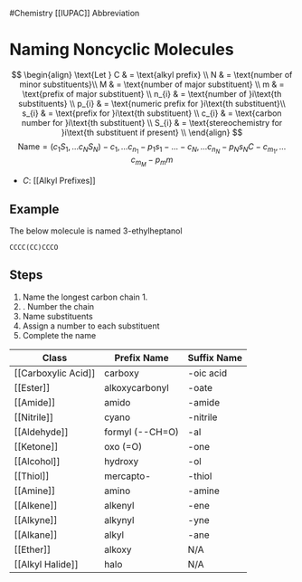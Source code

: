 #Chemistry 
[[IUPAC]] Abbreviation
# Naming Noncyclic Molecules
$$
\begin{align}
\text{Let }  C & = \text{alkyl prefix} \\
N & = \text{number of minor substituents}\\
M & = \text{number of major substituent} \\
m & = \text{prefix of major substituent} \\
n_{i} & = \text{number of }i\text{th substituents} \\
p_{i} & = \text{numeric prefix for }i\text{th substituent}\\
s_{i} & = \text{prefix for }i\text{th substituent} \\
c_{i} & = \text{carbon number for }i\text{th substituent} \\
S_{i} & = \text{stereochemistry for }i\text{th substituent if present} \\
\end{align}
$$
$$
\text{Name} = (c_{1}S_{1},\ldots c_{N}S_{N})-c_{1},\ldots c_{n_{1}}-p_{1}s_{1}-\ldots -c_{N},\ldots c_{n_{N}}-p_{N}s_{N}C-c_{m_{1}},\ldots c_{m_{M}}-p_{m}m
$$
* $\displaystyle C$: [[Alkyl Prefixes]]
## Example
The below molecule is named 3-ethylheptanol
```smiles
CCCC(CC)CCCO
```
## Steps
1. Name the longest carbon chain
	1. 
2. . Number the chain
3. Name substituents
4. Assign a number to each substituent
5. Complete the name

| Class               | Prefix Name     | Suffix Name |
| ------------------- | --------------- | ----------- |
| [[Carboxylic Acid]] | carboxy         | -oic acid   |
| [[Ester]]           | alkoxycarbonyl  | -oate       |
| [[Amide]]           | amido           | -amide      |
| [[Nitrile]]         | cyano           | -nitrile    |
| [[Aldehyde]]        | formyl (--CH=O) | -al         |
| [[Ketone]]          | oxo (=O)        | -one        |
| [[Alcohol]]         | hydroxy         | -ol         |
| [[Thiol]]           | mercapto-       | -thiol      |
| [[Amine]]           | amino           | -amine      |
| [[Alkene]]          | alkenyl         | -ene        |
| [[Alkyne]]          | alkynyl         | -yne        |
| [[Alkane]]          | alkyl           | -ane        |
| [[Ether]]           | alkoxy          | N/A         |
| [[Alkyl Halide]]    | halo            | N/A         |

